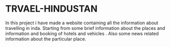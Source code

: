 # TRVAEL-HINDUSTAN
In this project i have made a website containing all the information about travelling in inda. Starting from some brief information about the places and information and booking of hotels and vehicles . Also some news related information about the particular place.
